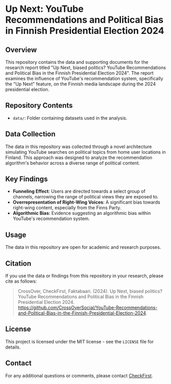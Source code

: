 # Up Next: YouTube Recommendations and Political Bias in Finnish Presidential Election 2024

## Overview

This repository contains the data and supporting documents for the research report titled "Up Next, biased politics? YouTube Recommendations and Political Bias in the Finnish Presidential Election 2024". The report examines the influence of YouTube's recommendation system, specifically the "Up Next" feature, on the Finnish media landscape during the 2024 presidential election.

## Repository Contents

- `data/`: Folder containing datasets used in the analysis.

## Data Collection

The data in this repository was collected through a novel architecture simulating YouTube searches on political topics from home user locations in Finland. This approach was designed to analyze the recommendation algorithm's behavior across a diverse range of political content.

## Key Findings

- **Funneling Effect**: Users are directed towards a select group of channels, narrowing the range of political views they are exposed to.
- **Overrepresentation of Right-Wing Voices**: A significant bias towards right-wing content, especially from the Finns Party.
- **Algorithmic Bias**: Evidence suggesting an algorithmic bias within YouTube's recommendation system.

## Usage

The data in this repository are open for academic and research purposes.

## Citation

If you use the data or findings from this repository in your research, please cite as follows:

> CrossOver, CheckFirst, Faktabaari. (2024). Up Next, biased politics? YouTube Recommendations and Political Bias in the Finnish Presidential Election 2024. https://github.com/CrossOverSocial/YouTube-Recommendations-and-Political-Bias-in-the-Finnish-Presidential-Election-2024.

## License

This project is licensed under the MIT license - see the `LICENSE` file for details.

## Contact

For any additional questions or comments, please contact [CheckFirst](https://checkfirst.network).

